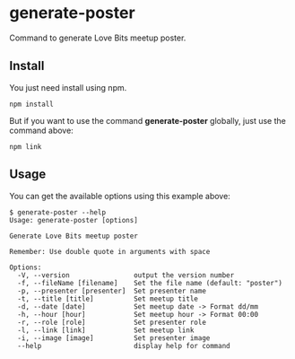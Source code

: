 
# generate-poster

Command to generate Love Bits meetup poster.

## Install

You just need install using npm.
```
npm install
```
But if you want to use the command **generate-poster** globally,  just use the command above:
```
npm link
```

## Usage

You can get the available options using this example above:
```
$ generate-poster --help
Usage: generate-poster [options]

Generate Love Bits meetup poster

Remember: Use double quote in arguments with space

Options:
  -V, --version                output the version number
  -f, --fileName [filename]    Set the file name (default: "poster")
  -p, --presenter [presenter]  Set presenter name
  -t, --title [title]          Set meetup title
  -d, --date [date]            Set meetup date -> Format dd/mm
  -h, --hour [hour]            Set meetup hour -> Format 00:00
  -r, --role [role]            Set presenter role
  -l, --link [link]            Set meetup link
  -i, --image [image]          Set presenter image
  --help                       display help for command
```
